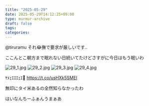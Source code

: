 ```yaml
---
title: "2025-05-29"
date: 2025-05-29T14:12:25+09:00
type: murmur-archive
draft: false
tags: 
categories: 
---
```


@tiruramu それ😂撫で要求が厳しいです‥


ここんとこ朝方まで眠れない日続いてたけどさすがに今日はもう眠いわ

![29_1.jpg](images/29_1.jpg)
![29_2.jpg](images/29_2.jpg)
![29_3.jpg](images/29_3.jpg)
![29_4.jpg](images/29_4.jpg)

ﾔﾒｪｴｴｴｪｴ💢 https://t.co/usHXk5SMEl


無印にタイ米あるの全然知らなかったわ


はいなんちーふぁんうまぁあ

